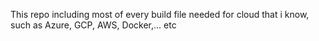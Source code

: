 This repo including most of every build file needed for cloud that i know, such as Azure, GCP, AWS, Docker,... etc
